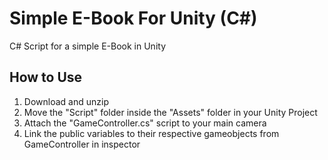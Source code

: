 # Simple E-Book For Unity (C#)
C# Script for a simple E-Book in Unity


## How to Use
1. Download and unzip
2. Move the "Script" folder inside the "Assets" folder in your Unity Project
3. Attach the "GameController.cs" script to your main camera
4. Link the public variables to their respective gameobjects from GameController in inspector 

